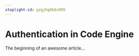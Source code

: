 ```yaml
---
stoplight-id: gzgjhg8k6x999
---
```


# Authentication in Code Engine

The beginning of an awesome article...
